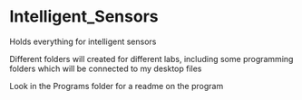 Intelligent_Sensors
===================

Holds everything for intelligent sensors

Different folders will created for different labs, including some programming folders which will be connected to my desktop files

Look in the Programs folder for a readme on the program
